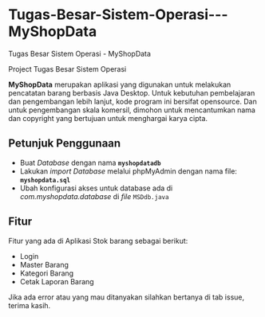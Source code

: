 # Tugas-Besar-Sistem-Operasi---MyShopData
Tugas Besar Sistem Operasi - MyShopData

Project Tugas Besar Sistem Operasi 

**MyShopData** merupakan aplikasi yang digunakan untuk melakukan pencatatan barang berbasis Java Desktop. Untuk kebutuhan pembelajaran dan pengembangan lebih lanjut, kode program ini bersifat opensource. Dan untuk pengembangan skala komersil, dimohon untuk mencantumkan nama dan copyright yang bertujuan untuk menghargai karya cipta.

## Petunjuk Penggunaan
- Buat _Database_ dengan nama **`myshopdatadb`**
- Lakukan _import Database_ melalui phpMyAdmin dengan nama file: **`myshopdata.sql`**
- Ubah konfigurasi akses untuk database ada di _com.myshopdata.database_ di _file_ `MSDdb.java`

## Fitur
Fitur yang ada di Aplikasi Stok barang sebagai berikut:
- Login
- Master Barang
- Kategori Barang
- Cetak Laporan Barang

Jika ada error atau yang mau ditanyakan silahkan bertanya di tab issue, terima kasih.
